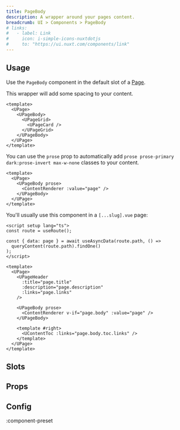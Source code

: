 ```yaml
---
title: PageBody
description: A wrapper around your pages content.
breadcrumb: UI > Components > PageBody
# links:
#   - label: Link
#     icon: i-simple-icons-nuxtdotjs
#     to: "https://ui.nuxt.com/components/link"
---
```


## Usage

Use the `PageBody` component in the default slot of a [Page](/ui/components/page).

This wrapper will add some spacing to your content.

```vue
<template>
  <UPage>
    <UPageBody>
      <UPageGrid>
        <UPageCard />
      </UPageGrid>
    </UPageBody>
  </UPage>
</template>
```

You can use the `prose` prop to automatically add `prose prose-primary dark:prose-invert max-w-none` classes to your content.

```vue
<template>
  <UPage>
    <UPageBody prose>
      <ContentRenderer :value="page" />
    </UPageBody>
  </UPage>
</template>
```

You'll usually use this component in a `[...slug].vue` page:

```vue [pages/[...slug\].vue]
<script setup lang="ts">
const route = useRoute();

const { data: page } = await useAsyncData(route.path, () =>
  queryContent(route.path).findOne()
);
</script>

<template>
  <UPage>
    <UPageHeader
      :title="page.title"
      :description="page.description"
      :links="page.links"
    />

    <UPageBody prose>
      <ContentRenderer v-if="page.body" :value="page" />
    </UPageBody>

    <template #right>
      <UContentToc :links="page.body.toc.links" />
    </template>
  </UPage>
</template>
```

## Slots

<!-- component-slots -->

## Props

<!-- components-props -->

## Config

:component-preset
